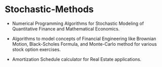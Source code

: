 # Stochastic-Methods
- Numerical Programming Algorithms for Stochastic Modeling of Quantitative Finance and Mathematical Economics. 

- Algorithms to model concepts of Financial Engineering like Brownian Motion, Black-Scholes Formula, and Monte-Carlo method for various stock option exercises. 

- Amortization Schedule calculator for Real Estate applications.
